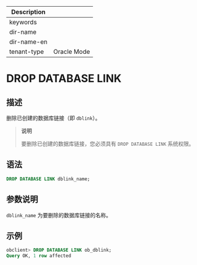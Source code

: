 | Description   |                 |
|---------------|-----------------|
| keywords      |                 |
| dir-name      |                 |
| dir-name-en   |                 |
| tenant-type   | Oracle Mode     |

# DROP DATABASE LINK


## 描述

删除已创建的数据库链接（即 `dblink`）。
>**说明**
>
>要删除已创建的数据库链接，您必须具有 `DROP DATABASE LINK` 系统权限。

## 语法

```sql
DROP DATABASE LINK dblink_name;
```



## 参数说明

`dblink_name` 为要删除的数据库链接的名称。

## 示例

```sql
obclient> DROP DATABASE LINK ob_dblink;
Query OK, 1 row affected
```
